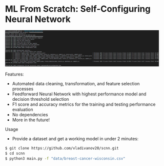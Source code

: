 # ML From Scratch: Self-Configuring Neural Network 

![preview](resources/preview.png)

Features:

* Automated data cleaning, transformation, and feature selection processes
* Feedforward Neural Network with highest performance model and decision threshold selection
* F1 score and accuracy metrics for the training and testing performance evaluation
* No dependencies
* More in the future!

Usage 

* Provide a dataset and get a working model in under 2 minutes:

```bash
$ git clone https://github.com/vladivanov20/scnn.git
$ cd scnn
$ python3 main.py -f "data/breast-cancer-wisconsin.csv"
```







